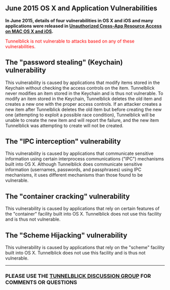 ## June 2015 OS X and Application Vulnerabilities ##

**In June 2015, details of four vulnerabilities in OS X and iOS and many applications were released in  [Unauthorized Cross-App Resource Access on MAC OS X and iOS](http://arxiv.org/abs/1505.06836).**

<font color='red'>Tunnelblick is not vulnerable to attacks based on any of these vulnerabilities.</font>

## The "password stealing" (Keychain) vulnerability ##

This vulnerability is caused by applications that modify items stored in the Keychain without checking the access controls on the item. Tunnelblick never modifies an item stored in the Keychain and is thus not vulnerable. To modify an item stored in the Keychain, Tunnelblick deletes the old item and creates a new one with the proper access controls. If an attacker creates a new item after Tunnelblick deletes the old item but before creating the new one (attempting to exploit a possible race condition), Tunnelblick will be unable to create the new item and will report the failure, and the new item Tunnelblick was attempting to create will not be created.

## The "IPC interception" vulnerability ##

This vulnerability is caused by applications that communicate sensitive information using certain interprocess communications ("IPC") mechanisms built into OS X. Although Tunnelblick does communicate sensitive information (usernames, passwords, and passphrases) using IPC mechanisms, it uses different mechanisms than those found to be vulnerable.

## The "container cracking" vulnerability ##

This vulnerability is caused by applications that rely on certain features of the "container" facility built into OS X. Tunnelblick does not use this facility and is thus not vulnerable.

## The "Scheme Hijacking" vulnerability ##

This vulnerability is caused by applications that rely on the "scheme" facility built into OS X. Tunnelblick does not use this facility and is thus not vulnerable.



---


### PLEASE USE THE [TUNNELBLICK DISCUSSION GROUP](http://groups.google.com/group/tunnelblick-discuss) FOR COMMENTS OR QUESTIONS